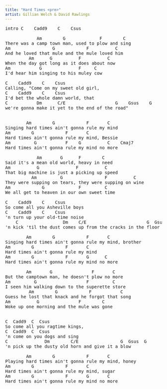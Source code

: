 ```yaml
---
title: "Hard Times <pre>"
artist: Gillian Welch & David Rawlings
---
```

<pre>
intro C    Cadd9    C    Csus 

            Am        G             F        C
There was a camp town man, used to plow and sing
Am                G            F          C
And he loved that mule and the mule loved him
         Am      G          F          C
When the day got long as it does about now
Am           G              F     C
I'd hear him singing to his muley cow

C    Cadd9    C    Csus 
Calling, "Come on my sweet old girl,
C    Cadd9    C    Csus 
I'd bet the whole damn world, that
C           Dm      C/E                   G    Gsus    G
we're gonna make it yet to the end of the road"


        Am        G            F       C  
Singing hard times ain't gonna rule my mind
Am        G            F       C          
Hard times ain't gonna rule my mind, Bessie
Am         G           F    G          C    Cmaj7
Hard times ain't gonna rule my mind no more

            Am       G      F        C  
Said it's a mean old world, heavy in need
Am          G              F          C   
That big machine is just a picking up speed
          Am         G                F          C  
They were supping on tears, they were supping on wine
Am            G             F         C  
We all get to heaven in our own sweet time

C    Cadd9    C    Csus 
So come all you Asheville boys
C    Cadd9    C    Csus 
'n turn up your old-time noise
    C                 Dm    C/E                       G  Gsus  G
'n kick 'til the dust comes up from the cracks in the floor

        Am        G            F       C           
Singing hard times ain't gonna rule my mind, brother
Am        G            F       C
Hard times ain't gonna rule my mind
Am        G            F       G      C
Hard times ain't gonna rule my mind no more

        Am       G               F       C
But the camptown man, he doesn't plow no more
Am         G                   F         C   
I seen him walking down to the superette store
         Am        G            F           C  
Guess he lost that knack and he forgot that song
Am          G               F        C  
Woke up one morning and the mule was gone


C  Cadd9  C  Csus 
So come all you ragtime kings,
C  Cadd9  C  Csus 
'n come on you dogs and sing
C              Dm        C/E                G  Gsus  G
'n pick up the dusty old horn and give it a blow

        Am        G            F       C
Playing hard times ain't gonna rule my mind, honey
Am        G            F       C         
Hard times ain't gonna rule my mind, sugar
Am        G            F       G       C
Hard times ain't gonna rule my mind no more
</pre>